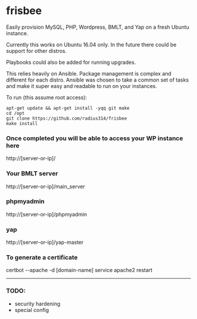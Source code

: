 # frisbee

Easily provision MySQL, PHP, Wordpress, BMLT, and Yap on a fresh Ubuntu instance.

Currently this works on Ubuntu 16.04 only.  In the future there could be support for other distros.

Playbooks could also be added for running upgrades.

This relies heavily on Ansible.  Package management is complex and different for each distro.  Ansible was chosen to take a common set of tasks and make it super easy and readable to run on your instances.

To run (this assume root access):

```shell
apt-get update && apt-get install -yqq git make
cd /opt
git clone https://github.com/radius314/frisbee
make install
```

### Once completed you will be able to access your WP instance here
http://[server-or-ip]/

### Your BMLT server
http://[server-or-ip]/main_server

### phpmyadmin
http://[server-or-ip]/phpmyadmin

### yap
http://[server-or-ip]/yap-master

### To generate a certificate
certbot --apache -d [domain-name]
service apache2 restart

---

### TODO:
* security hardening
* special config